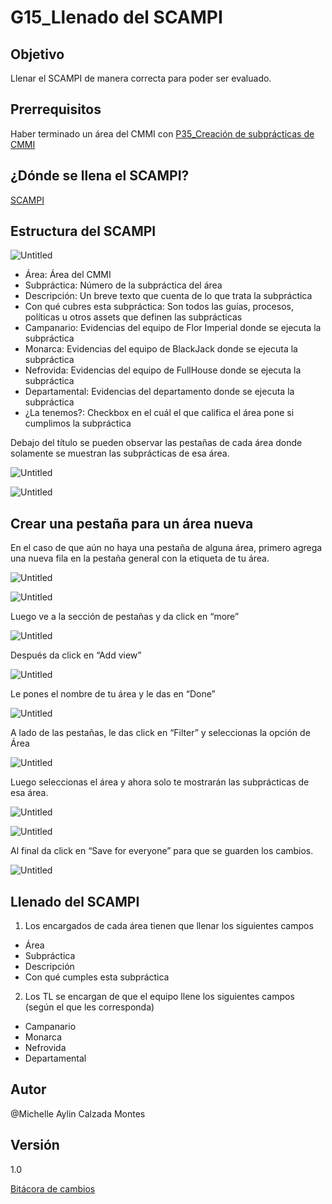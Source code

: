 # G15_Llenado del SCAMPI

## Objetivo

Llenar el SCAMPI de manera correcta para poder ser evaluado.

## Prerrequisitos

Haber terminado un área del CMMI con [P35_Creación de subprácticas de CMMI](../Procesos%20bc1b4b9263a749d49f2c809adfd71359/P35_Creacio%CC%81n%20de%20subpra%CC%81cticas%20de%20CMMI%2005ab45b7eb16405ca6c67ad4b5d7a19f.md) 

## ¿Dónde se llena el SCAMPI?

[SCAMPI](../../SCAMPI%20ACE%20dce14ac1910a43eba73ee09e314cfbde.csv)

## Estructura del SCAMPI

![Untitled](G15_Llenado%20del%20SCAMPI%20cc298fc9b63e4bb49dfc9e8c4640ac02/Untitled.png)

- Área: Área del CMMI
- Subpráctica: Número de la subpráctica del área
- Descripción: Un breve texto que cuenta de lo que trata la subpráctica
- Con qué cubres esta subpráctica: Son todos las guías, procesos, políticas u otros assets que definen las subprácticas
- Campanario: Evidencias del equipo de Flor Imperial donde se ejecuta la subpráctica
- Monarca: Evidencias del equipo de BlackJack donde se ejecuta la subpráctica
- Nefrovida: Evidencias del equipo de FullHouse donde se ejecuta la subpráctica
- Departamental: Evidencias del departamento donde se ejecuta la subpráctica
- ¿La tenemos?: Checkbox en el cuál el que califica el área pone si cumplimos la subpráctica

Debajo del título se pueden observar las pestañas de cada área donde solamente se muestran las subprácticas de esa área.

![Untitled](G15_Llenado%20del%20SCAMPI%20cc298fc9b63e4bb49dfc9e8c4640ac02/Untitled%201.png)

![Untitled](G15_Llenado%20del%20SCAMPI%20cc298fc9b63e4bb49dfc9e8c4640ac02/Untitled%202.png)

## Crear una pestaña para un área nueva

En el caso de que aún no haya una pestaña de alguna área, primero agrega una nueva fila en la pestaña general con la etiqueta de tu área.

![Untitled](G15_Llenado%20del%20SCAMPI%20cc298fc9b63e4bb49dfc9e8c4640ac02/Untitled%203.png)

![Untitled](G15_Llenado%20del%20SCAMPI%20cc298fc9b63e4bb49dfc9e8c4640ac02/Untitled%204.png)

Luego ve a la sección de pestañas y da click en “more”

![Untitled](G15_Llenado%20del%20SCAMPI%20cc298fc9b63e4bb49dfc9e8c4640ac02/Untitled%205.png)

Después da click en “Add view”

![Untitled](G15_Llenado%20del%20SCAMPI%20cc298fc9b63e4bb49dfc9e8c4640ac02/Untitled%206.png)

Le pones el nombre de tu área y le das en “Done”

![Untitled](G15_Llenado%20del%20SCAMPI%20cc298fc9b63e4bb49dfc9e8c4640ac02/Untitled%207.png)

A lado de las pestañas, le das click en “Filter” y seleccionas la opción de Área

![Untitled](G15_Llenado%20del%20SCAMPI%20cc298fc9b63e4bb49dfc9e8c4640ac02/Untitled%208.png)

Luego seleccionas el área y ahora solo te mostrarán las subprácticas de esa área.

![Untitled](G15_Llenado%20del%20SCAMPI%20cc298fc9b63e4bb49dfc9e8c4640ac02/Untitled%209.png)

![Untitled](G15_Llenado%20del%20SCAMPI%20cc298fc9b63e4bb49dfc9e8c4640ac02/Untitled%2010.png)

Al final da click en “Save for everyone” para que se guarden los cambios.

![Untitled](G15_Llenado%20del%20SCAMPI%20cc298fc9b63e4bb49dfc9e8c4640ac02/Untitled%2011.png)

## Llenado del SCAMPI

1) Los encargados de cada área tienen que llenar los siguientes campos

- Área
- Subpráctica
- Descripción
- Con qué cumples esta subpráctica

2) Los TL se encargan de que el equipo llene los siguientes campos (según el que les corresponda)

- Campanario
- Monarca
- Nefrovida
- Departamental

## Autor

@Michelle Aylin Calzada Montes 

## Versión

1.0

[Bitácora de cambios](G15_Llenado%20del%20SCAMPI%20cc298fc9b63e4bb49dfc9e8c4640ac02/Bita%CC%81cora%20de%20cambios%20e387565a4c1d4412ba1bc422234f9212.csv)